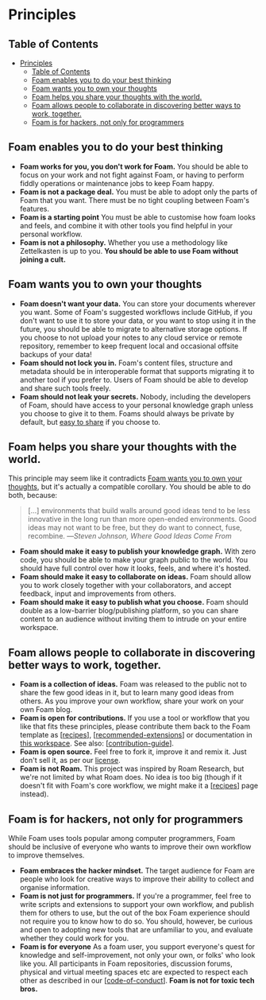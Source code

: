 # Principles

## Table of Contents

- [Principles](#principles)
  - [Table of Contents](#table-of-contents)
  - [Foam enables you to do your best thinking](#foam-enables-you-to-do-your-best-thinking)
  - [Foam wants you to own your thoughts](#foam-wants-you-to-own-your-thoughts)
  - [Foam helps you share your thoughts with the world.](#foam-helps-you-share-your-thoughts-with-the-world)
  - [Foam allows people to collaborate in discovering better ways to work, together.](#foam-allows-people-to-collaborate-in-discovering-better-ways-to-work-together)
  - [Foam is for hackers, not only for programmers](#foam-is-for-hackers-not-only-for-programmers)

## Foam enables you to do your best thinking

- **Foam works for you, you don't work for Foam.** You should be able to focus on your work and not fight against Foam, or having to perform fiddly operations or maintenance jobs to keep Foam happy.
- **Foam is not a package deal.** You must be able to adopt only the parts of Foam that you want. There must be no tight coupling between Foam's features.
- **Foam is a starting point** You must be able to customise how foam looks and feels, and combine it with other tools you find helpful in your personal workflow.
- **Foam is not a philosophy.** Whether you use a methodology like Zettelkasten is up to you. **You should be able to use Foam without joining a cult.**

## Foam wants you to own your thoughts

- **Foam doesn't want your data.** You can store your documents wherever you want. Some of Foam's suggested workflows include GitHub, if you don't want to use it to store your data, or you want to stop using it in the future, you should be able to migrate to alternative storage options. If you choose to not upload your notes to any cloud service or remote repository, remember to keep frequent local and occasional offsite backups of your data!
- **Foam should not lock you in.** Foam's content files, structure and metadata should be in interoperable format that supports migrating it to another tool if you prefer to. Users of Foam should be able to develop and share such tools freely.
- **Foam should not leak your secrets.** Nobody, including the developers of Foam, should have access to your personal knowledge graph unless you choose to give it to them. Foams should always be private by default, but [easy to share](#foam-helps-you-share-your-thoughts-with-the-world) if you choose to.

## Foam helps you share your thoughts with the world.

This principle may seem like it contradicts [Foam wants you to own your thoughts](#foam-wants-you-to-own-your-thoughts), but it's actually a compatible corollary. You should be able to do both, because:

> [...] environments that build walls around good ideas tend to be less innovative in the long run than more open-ended environments. Good ideas may not want to be free, but they do want to connect, fuse, recombine. —_Steven Johnson, Where Good Ideas Come From_

- **Foam should make it easy to publish your knowledge graph.** With zero code, you should be able to make your graph public to the world. You should have full control over how it looks, feels, and where it's hosted.
- **Foam should make it easy to collaborate on ideas.** Foam should allow you to work closely together with your collaborators, and accept feedback, input and improvements from others.
- **Foam should make it easy to publish what you choose.** Foam should double as a low-barrier blog/publishing platform, so you can share content to an audience without inviting them to intrude on your entire workspace.

## Foam allows people to collaborate in discovering better ways to work, together.

- **Foam is a collection of ideas.** Foam was released to the public not to share the few good ideas in it, but to learn many good ideas from others. As you improve your own workflow, share your work on your own Foam blog.
- **Foam is open for contributions.** If you use a tool or workflow that you like that fits these principles, please contribute them back to the Foam template as [[recipes]], [[recommended-extensions]] or documentation in [this workspace](https://github.com/foambubble/foam). See also: [[contribution-guide]].
- **Foam is open source.** Feel free to fork it, improve it and remix it. Just don't sell it, as per our [license](license).
- **Foam is not Roam.** This project was inspired by Roam Research, but we're not limited by what Roam does. No idea is too big (though if it doesn't fit with Foam's core workflow, we might make it a [[recipes]] page instead).

## Foam is for hackers, not only for programmers

While Foam uses tools popular among computer programmers, Foam should be inclusive of everyone who wants to improve their own workflow to improve themselves.

- **Foam embraces the hacker mindset.** The target audience for Foam are people who look for creative ways to improve their ability to collect and organise information.
- **Foam is not just for programmers.** If you're a programmer, feel free to write scripts and extensions to support your own workflow, and publish them for others to use, but the out of the box Foam experience should not require you to know how to do so. You should, however, be curious and open to adopting new tools that are unfamiliar to you, and evaluate whether they could work for you.
- **Foam is for everyone** As a foam user, you support everyone's quest for knowledge and self-improvement, not only your own, or folks' who look like you. All participants in Foam repositories, discussion forums, physical and virtual meeting spaces etc are expected to respect each other as described in our [[code-of-conduct]]. **Foam is not for toxic tech bros.**


[//begin]: # "Autogenerated link references for markdown compatibility"
[recipes]: recipes/recipes "Recipes"
[recommended-extensions]: recommended-extensions "Recommended Extensions"
[contribution-guide]: contribution-guide "Contribution Guide"
[code-of-conduct]: code-of-conduct "Code of Conduct"
[//end]: # "Autogenerated link references"
